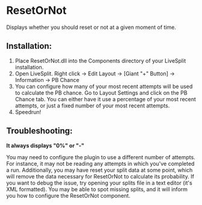 # ResetOrNot
Displays whether you should reset or not at a given moment of time.

## Installation:

1. Place ResetOrNot.dll into the Components directory of your LiveSplit installation.
2. Open LiveSplit. Right click -> Edit Layout -> [Giant "+" Button] -> Information -> PB Chance
3. You can configure how many of your most recent attempts will be used to calculate the PB chance. Go to Layout Settings and click on the PB Chance tab. You can either have it use a percentage of your most recent attempts, or just a fixed number of your most recent attempts.
4. Speedrun!

## Troubleshooting:

**It always displays "0%" or "-"**

You may need to configure the plugin to use a different number of attempts. For instance, it may not be reading any attempts in which you've completed a run. Additionally, you may have reset your split data at some point, which will remove the data necessary for ResetOrNot to calculate its probability. If you want to debug the issue, try opening your splits file in a text editor (it's XML formatted). You may be able to spot missing splits, and it will inform you how to configure the ResetOrNot component.
